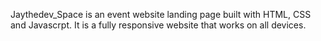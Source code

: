 Jaythedev_Space is an event website landing page built with HTML, CSS and Javascrpt. It is a fully responsive website that works on all devices.
